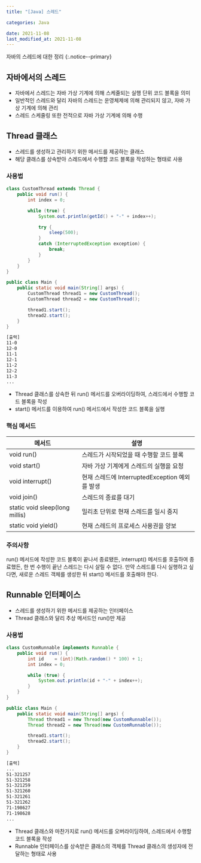 ```yaml
---
title: "[Java] 스레드"

categories: Java

date: 2021-11-08
last_modified_at: 2021-11-08
---
```


자바의 스레드에 대한 정리
{:.notice--primary}

## 자바에서의 스레드

- 자바에서 스레드는 자바 가상 기계에 의해 스케줄되는 실행 단위 코드 블록을 의미
- 일반적인 스레드와 달리 자바의 스레드는 운영체제에 의해 관리되지 않고, 자바 가상 기계에 의해 관리
- 스레드 스케줄링 또한 전적으로 자바 가상 기계에 의해 수행

## Thread 클래스

- 스레드를 생성하고 관리하기 위한 메서드를 제공하는 클래스
- 해당 클래스를 상속받아 스레드에서 수행할 코드 블록을 작성하는 형태로 사용

### 사용법

``` java
class CustomThread extends Thread {
    public void run() {
        int index = 0;

        while (true) {
            System.out.println(getId() + "-" + index++);

            try {
                sleep(500);
            }
            catch (InterruptedException exception) {
                break;
            }
        }
    }
}

public class Main {
    public static void main(String[] args) {
        CustomThread thread1 = new CustomThread();
        CustomThread thread2 = new CustomThread();

        thread1.start();
        thread2.start();
    }
}
```

``` bash
[출력]
11-0
12-0
11-1
12-1
11-2
12-2
11-3
...
```

- Thread 클래스를 상속한 뒤 run() 메서드를 오버라이딩하여, 스레드에서 수행할 코드 블록을 작성
- start() 메서드를 이용하여 run() 메서드에서 작성한 코드 블록을 실행

### 핵심 메서드

| 메서드 | 설명 |
| --- | --- |
| void run() | 스레드가 시작되었을 때 수행할 코드 블록 |
| void start() | 자바 가상 기계에게 스레드의 실행을 요청 |
| void interrupt() | 현재 스레드에 InterruptedException 예외를 발생 |
| void join() | 스레드의 종료를 대기 |
| static void sleep(long millis) | 밀리초 단위로 현재 스레드를 일시 중지 |
| static void yield() | 현재 스레드의 프로세스 사용권을 양보 |

### 주의사항

run() 메서드에 작성한 코드 블록이 끝나서 종료됐든, interrupt() 메서드를 호출하여 종료했든, 한 번 수행이 끝난 스레드는 다시 살릴 수 없다. 만약 스레드를 다시 실행하고 싶다면, 새로운 스레드 객체를 생성한 뒤 start() 메서드를 호출해야 한다.

## Runnable 인터페이스

- 스레드를 생성하기 위한 메서드를 제공하는 인터페이스
- Thread 클래스와 달리 추상 메서드인 run()만 제공

### 사용법

``` java
class CustomRunnable implements Runnable {
    public void run() {
        int id    = (int)(Math.random() * 100) + 1;
        int index = 0;

        while (true) {
            System.out.println(id + "-" + index++);
        }
    }
}

public class Main {
    public static void main(String[] args) {
        Thread thread1 = new Thread(new CustomRunnable());
        Thread thread2 = new Thread(new CustomRunnable());

        thread1.start();
        thread2.start();
    }
}
```

``` bash
[출력]
...
51-321257
51-321258
51-321259
51-321260
51-321261
51-321262
71-198627
71-198628
...
```

- Thread 클래스와 마찬가지로 run() 메서드를 오버라이딩하여, 스레드에서 수행할 코드 블록을 작성
- Runnable 인터페이스를 상속받은 클래스의 객체를 Thread 클래스의 생성자에 전달하는 형태로 사용